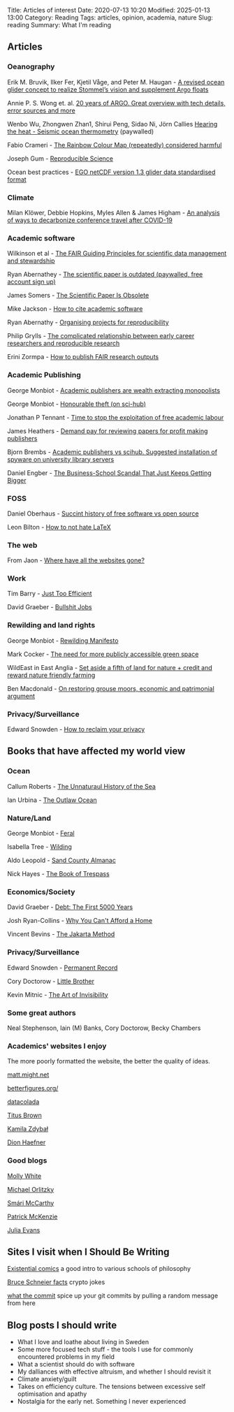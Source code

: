 Title: Articles of interest
Date: 2020-07-13 10:20
Modified: 2025-01-13 13:00
Category: Reading
Tags: articles, opinion, academia, nature
Slug: reading
Summary: What I'm reading

## Articles

### Oeanography

Erik M. Bruvik, Ilker Fer, Kjetil Våge, and Peter M. Haugan - [A revised ocean glider concept to realize Stommel’s vision and supplement Argo floats](https://os.copernicus.org/articles/16/291/2020/os-16-291-2020.pdf)

Annie P. S. Wong et. al. [20 years of ARGO. Great overview with tech details, error sources and more](https://www.frontiersin.org/articles/10.3389/fmars.2020.00700/full)

Wenbo Wu, Zhongwen Zhan1, Shirui Peng, Sidao Ni, Jörn Callies [Hearing the heat - Seismic ocean thermometry](https://www.science.org/doi/10.1126/science.abb9519) (paywalled)

Fabio Crameri - [The Rainbow Colour Map (repeatedly) considered harmful](https://blogs.egu.eu/divisions/gd/2017/08/23/the-rainbow-colour-map/)

Joseph Gum - [Reproducible Science](https://github.com/asx-/reproducible-science/blob/master/reproducible_science.pdf)

Ocean best practices - [EGO netCDF version 1.3 glider data standardised format](https://repository.oceanbestpractices.org/handle/11329/1253)

### Climate

Milan Klöwer, Debbie Hopkins, Myles Allen & James Higham - [An analysis of ways to decarbonize conference travel after COVID-19](https://www.nature.com/articles/d41586-020-02057-2)

### Academic software

Wilkinson et al -  [The FAIR Guiding Principles for scientific data management and stewardship](https://www.nature.com/articles/sdata201618)

Ryan Abernathey - [The scientific paper is outdated (paywalled, free account sign up)](https://www.chronicle.com/article/the-scientific-paper-is-outdated/)

James Somers - [The Scientific Paper Is Obsolete](https://www.theatlantic.com/science/archive/2018/04/the-scientific-paper-is-obsolete/556676/)

Mike Jackson - [How to cite academic software](https://software.ac.uk/how-cite-software)

Ryan Abernathy - [Organising projects for reproducibility](https://rabernat.github.io/research_computing/organization-and-packaging-of-python-projects.html)

Philip Grylls - [The complicated relationship between early career researchers and reproducible research](https://www.software.ac.uk/blog/2021-06-07-complicated-relationship-between-early-career-researchers-and-reproducible-research?mc_cid=b626a8dd63&mc_eid=95a7d9b4e9)

Erini Zormpa - [How to publish FAIR research outputs](https://eirini-zormpa.github.io/2023-ResearchSoftwareCamp/FAIR-publishing.html#/title-slide)

### Academic Publishing

George Monbiot - [Academic publishers are wealth extracting monopolists](https://www.monbiot.com/2011/08/29/the-lairds-of-learning/)

George Monbiot - [Honourable theft (on sci-hub)](https://www.monbiot.com/2018/09/17/honourable-theft/)

Jonathan P Tennant - [Time to stop the exploitation of free academic labour](https://ese.arphahub.com/article/51839/download/pdf/428643)

James Heathers - [Demand pay for reviewing papers for profit making publishers](https://medium.com/@jamesheathers/the-450-movement-1f86132a29bd)

Bjorn Brembs - [Academic publishers vs scihub. Suggested installation of spyware on university library servers](http://bjoern.brembs.net/2020/10/is-the-snsi-the-new-prism/)

Daniel Engber - [The Business-School Scandal That Just Keeps Getting Bigger](https://www.theatlantic.com/magazine/archive/2025/01/business-school-fraud-research/680669/)

### FOSS
Daniel Oberhaus - [Succint history of free software vs open source](https://www.vice.com/en/article/43zak3/the-internet-was-built-on-the-free-labor-of-open-source-developers-is-that-sustainable)

Leon Bilton - [How to not hate LaTeX](https://adigitoleo.srht.site/not-hate-latex/)

### The web

From Jaon - [Where have all the websites gone?](https://www.fromjason.xyz/p/notebook/where-have-all-the-websites-gone/)

### Work

Tim Barry - [Just Too Efficient](https://www.tbray.org/ongoing/When/202x/2020/07/05/Too-Efficient)

David Graeber - [Bullshit Jobs](https://web.archive.org/web/20190906050523/http://www.strike.coop/bullshit-jobs/)

### Rewilding and land rights
George Monbiot - [Rewilding Manifesto](https://www.monbiot.com/2013/05/27/a-manifesto-for-rewilding-the-world/)

Mark Cocker - [The need for more publicly accessible green space](https://www.newstatesman.com/british-countryside-access-wild-child-patrick-barkham-bringing-back-beaver-derek-gow-trespass-nick-hayes-framing-nature-lawrence-rose-review)

WildEast in East Anglia - [Set aside a fifth of land for nature + credit and reward nature friendly farming](https://www.theguardian.com/environment/2020/jul/14/farmers-wildeast-hatch-plan-return-area-size-dorset-wild-nature-east-anglia)

Ben Macdonald - [On restoring grouse moors, economic and patrimonial argument](https://www.spectator.co.uk/article/the-scourge-of-the-grouse-moor)

### Privacy/Surveillance

Edward Snowden - [How to reclaim your privacy](https://theintercept.com/2015/11/12/edward-snowden-explains-how-to-reclaim-your-privacy/)

## Books that have affected my world view

### Ocean

Callum Roberts - [The Unnaturaul History of the Sea](https://www.york.ac.uk/res/unnatural-history-of-the-sea/about/index.htm)

Ian Urbina -  [The Outlaw Ocean](https://www.nytimes.com/2019/08/19/books/review/outlaw-ocean-ian-urbina.html)

### Nature/Land

George Monbiot - [Feral](https://www.monbiot.com/2013/05/24/feral-searching-for-enchantment-on-the-frontiers-of-rewilding/)

Isabella Tree - [Wilding](https://www.goodreads.com/book/show/38891828-wilding)

Aldo Leopold - [Sand County Almanac](https://www.aldoleopold.org/about/aldo-leopold/sand-county-almanac/)

Nick Hayes - [The Book of Trespass](https://www.theguardian.com/books/2020/aug/10/the-book-of-trespass-by-nick-hayes-review-a-trespassers-radical-manifesto)

### Economics/Society

David Graeber - [Debt: The First 5000 Years](https://www.goodreads.com/book/show/6617037-debt)

Josh Ryan-Collins - [Why You Can't Afford a Home](https://www.ucl.ac.uk/bartlett/public-purpose/why-cant-you-afford-home)

Vincent Bevins - [The Jakarta Method](https://en.wikipedia.org/wiki/The_Jakarta_Method)

### Privacy/Surveillance

Edward Snowden - [Permanent Record](https://www.goodreads.com/book/show/46223297-permanent-record)

Cory Doctorow - [Little Brother](https://craphound.com/littlebrother/download/)

Kevin Mitnic - [The Art of Invisibility](https://www.mitnicksecurity.com/the-art-of-invisibility-mitnick-security)

### Some great authors

Neal Stephenson, Iain (M) Banks, Cory Doctorow, Becky Chambers


### Academics' websites I enjoy

The more poorly formatted the website, the better the quality of ideas.

[matt.might.net](https://matt.might.net/)

[betterfigures.org/](https://betterfigures.org/)

[datacolada](http://datacolada.org/)

[Titus Brown](http://ivory.idyll.org)

[Kamila Zdybał](https://kamilazdybal.github.io/)

[Dion Haefner](https://dionhaefner.github.io/)

### Good blogs

[Molly White](https://www.mollywhite.net/)

[Michael Orlitzky](https://michael.orlitzky.com)

[Smári McCarthy](https://smarimccarthy.is/posts/2022-02-18-cybernetics/)

[Patrick McKenzie](https://www.kalzumeus.com/)

[Julia Evans](https://jvns.ca/)

## Sites I visit when I Should Be Writing

[Existential comics](https://existentialcomics.com/) a good intro to various schools of philosophy

[Bruce Schneier facts](https://www.schneierfacts.com) crypto jokes

[what the commit](http://whatthecommit.com/) spice up your git commits by pulling a random message from here

## Blog posts I should write

- What I love and loathe about living in Sweden
- Some more focused tech stuff - the tools I use for commonly encountered problems in my field
- What a scientist should do with software
- My dalliances with effective altruism, and whether I should revisit it
- Climate anxiety/guilt
- Takes on efficiency culture. The tensions between excessive self optimisation and apathy
- Nostalgia for the early net. Something I never experienced
